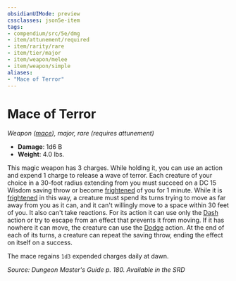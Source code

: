 ```yaml
---
obsidianUIMode: preview
cssclasses: json5e-item
tags:
- compendium/src/5e/dmg
- item/attunement/required
- item/rarity/rare
- item/tier/major
- item/weapon/melee
- item/weapon/simple
aliases: 
- "Mace of Terror"
---
```

# Mace of Terror
*Weapon ([mace](Mechanics/items/mace.md)), major, rare (requires attunement)*  

- **Damage**: 1d6 B
- **Weight**: 4.0 lbs.

This magic weapon has 3 charges. While holding it, you can use an action and expend 1 charge to release a wave of terror. Each creature of your choice in a 30-foot radius extending from you must succeed on a DC 15 Wisdom saving throw or become [frightened](Mechanics/Rules/conditions.md#Frightened) of you for 1 minute. While it is [frightened](Mechanics/Rules/conditions.md#Frightened) in this way, a creature must spend its turns trying to move as far away from you as it can, and it can't willingly move to a space within 30 feet of you. It also can't take reactions. For its action it can use only the [Dash](Mechanics/Rules/actions.md#Dash) action or try to escape from an effect that prevents it from moving. If it has nowhere it can move, the creature can use the [Dodge](Mechanics/Rules/actions.md#Dodge) action. At the end of each of its turns, a creature can repeat the saving throw, ending the effect on itself on a success.

The mace regains `1d3` expended charges daily at dawn.

*Source: Dungeon Master's Guide p. 180. Available in the <span title='Systems Reference Document (5.1)'>SRD</span>*